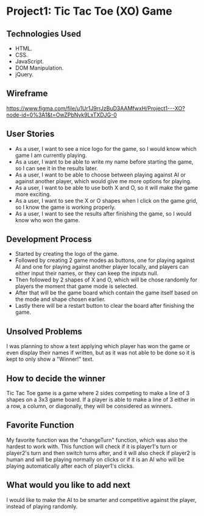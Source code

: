 # Project1: Tic Tac Toe (XO) Game



## Technologies Used
- HTML.
- CSS.
- JavaScript.
- DOM Manipulation.
- jQuery.


## Wireframe
https://www.figma.com/file/u1Ur1J9rrJzBuD3AAMfwxH/Project1---XO?node-id=0%3A1&t=OwZPbNyk9LxTXDJG-0


## User Stories
- As a user, I want to see a nice logo for the game, so I would know which game I am currently playing.
- As a user, I want to be able to write my name before starting the game, so I can see it in the results later.
- As a user, I want to be able to choose between playing against AI or against another player, which would give me more options for playing.
- As a user, I want to be able to use both X and O, so it will make the game more exciting.
- As a user, I want to see the X or O shapes when I click on the game grid, so I know the game is working properly.
- As a user, I want to see the results after finishing the game, so I would know who won the game.


## Development Process
- Started by creating the logo of the game.
- Followed by creating 2 game modes as buttons, one for playing against AI and one for playing against another player locally, and players can either input their names, or they can keep the inputs null.
- Then followed by 2 shapes of X and O, which will be chose randomly for players the moment that game mode is selected.
- After that will be the game board which contain the game itself based on the mode and shape chosen earlier.
- Lastly there will be a restart button to clear the board after finishing the game.


## Unsolved Problems
I was planning to show a text applying which player has won the game or even display their names if written, but as it was not able to be done so it is kept to only show a "Winner!" text.


## How to decide the winner
Tic Tac Toe game is a game where 2 sides competing to make a line of 3 shapes on a 3x3 game board. If a player is able to make a line of 3 either in a row, a column, or diagonally, they will be considered as winners.


## Favorite Function
My favorite function was the "changeTurn" function, which was also the hardest to work with. This function will check if it is player1's turn or player2's turn and then switch turns after, and it will also check if player2 is human and will be playing normally on clicks or if it is an AI who will be playing automatically after each of player1's clicks.


## What would you like to add next
I would like to make the AI to be smarter and competitive against the player, instead of playing randomly.

